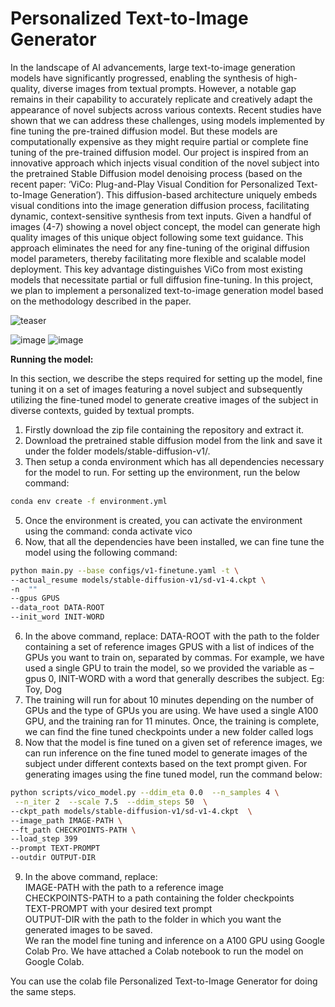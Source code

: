 # Personalized Text-to-Image Generator

In the landscape of AI advancements, large text-to-image generation models have significantly
progressed, enabling the synthesis of high-quality, diverse images from textual prompts.
However, a notable gap remains in their capability to accurately replicate and creatively adapt
the appearance of novel subjects across various contexts. Recent studies have shown that we can
address these challenges, using models implemented by fine tuning the pre-trained diffusion
model. But these models are computationally expensive as they might require partial or complete
fine tuning of the pre-trained diffusion model. Our project is inspired from an innovative
approach which injects visual condition of the novel subject into the pretrained Stable Diffusion
model denoising process (based on the recent paper: ‘ViCo: Plug-and-Play Visual Condition for
Personalized Text-to-Image Generation’). This diffusion-based architecture uniquely embeds
visual conditions into the image generation diffusion process, facilitating dynamic,
context-sensitive synthesis from text inputs. Given a handful of images (4-7) showing a novel
object concept, the model can generate high quality images of this unique object following some
text guidance. This approach eliminates the need for any fine-tuning of the original diffusion
model parameters, thereby facilitating more flexible and scalable model deployment. This key
advantage distinguishes ViCo from most existing models that necessitate partial or full diffusion
fine-tuning. In this project, we plan to implement a personalized text-to-image generation model
based on the methodology described in the paper.


![teaser](https://github.com/kunaldudhavat/Personalized-text-to-image-generator/assets/54941117/96598ddc-8094-4e89-b12b-a3619c2c983f)

![image](https://github.com/kunaldudhavat/Personalized-text-to-image-generator/assets/78093389/23d7aceb-b62b-41c9-8f14-e3acdc35af38)
![image](https://github.com/kunaldudhavat/Personalized-text-to-image-generator/assets/78093389/bce6f3a0-fd84-4a3f-a292-2776616e980e)

**Running the model:**

In this section, we describe the steps required for setting up the model, fine tuning it on a set of images featuring a novel subject and subsequently utilizing the fine-tuned model to generate creative images of the subject in diverse contexts, guided by textual prompts.

1. Firstly download the zip file containing the repository and extract it. 
2. Download the pretrained stable diffusion model from the link and save it under the folder models/stable-diffusion-v1/.
3. Then setup a conda environment which has all dependencies necessary for the model to run. For setting up the environment, run the below command:<br/>
```bash
conda env create -f environment.yml
```
5. Once the environment is created, you can activate the environment using the command:
conda activate vico
6. Now, that all the dependencies have been installed, we can fine tune the model using the following command: <br/>
```bash
python main.py --base configs/v1-finetune.yaml -t \ 
--actual_resume models/stable-diffusion-v1/sd-v1-4.ckpt \
-n  ""
--gpus GPUS 
--data_root DATA-ROOT 
--init_word INIT-WORD
```
6. In the above command, replace:
	DATA-ROOT with the path to the folder containing a set of reference images
	GPUS with a list of indices of the GPUs you want to train on, separated by commas. For example, we have used a single GPU to train the model, so we provided the variable as –gpus 0,
	INIT-WORD with a word that generally describes the subject. Eg: Toy, Dog
7. The training will run for about 10 minutes depending on the number of GPUs and the type of GPUs you are using. We have used a single A100 GPU, and the training ran for 11 minutes.
Once, the training is complete, we can find the fine tuned checkpoints under a new folder called logs
8. Now that the model is fine tuned on a given set of reference images, we can run inference on the fine tuned model to generate images of the subject under different contexts based on the text prompt given. For generating images using the fine tuned model, run the command below: <br/>
```bash
python scripts/vico_model.py --ddim_eta 0.0  --n_samples 4 \
 --n_iter 2  --scale 7.5  --ddim_steps 50  \
--ckpt_path models/stable-diffusion-v1/sd-v1-4.ckpt  \
--image_path IMAGE-PATH \
--ft_path CHECKPOINTS-PATH \ 
--load_step 399
--prompt TEXT-PROMPT
--outdir OUTPUT-DIR
```

9. In the above command, replace:<br/>
	IMAGE-PATH with the path to a reference image <br/>
	CHECKPOINTS-PATH to a path containing the folder checkpoints <br/>
	TEXT-PROMPT with your desired text prompt <br/>
	OUTPUT-DIR with the path to the folder in which you want the generated images to be saved. <br/>
We ran the model fine tuning and inference on a A100 GPU using Google Colab Pro. We have attached a Colab notebook to run the model on Google Colab. <br/>


You can use the colab file Personalized Text-to-Image Generator for doing the same steps.
